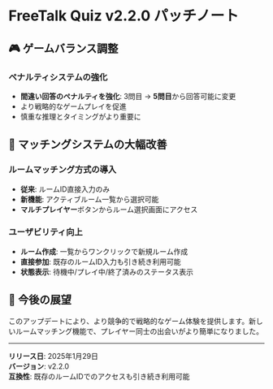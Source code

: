 # FreeTalk Quiz v2.2.0 パッチノート

## 🎮 ゲームバランス調整

### ペナルティシステムの強化
- **間違い回答のペナルティを強化**: 3問目 → **5問目**から回答可能に変更
- より戦略的なゲームプレイを促進
- 慎重な推理とタイミングがより重要に

## 🔗 マッチングシステムの大幅改善

### ルームマッチング方式の導入
- **従来**: ルームID直接入力のみ
- **新機能**: アクティブルーム一覧から選択可能
- **マルチプレイヤー**ボタンからルーム選択画面にアクセス


### ユーザビリティ向上
- **ルーム作成**: 一覧からワンクリックで新規ルーム作成
- **直接参加**: 既存のルームID入力も引き続き利用可能
- **状態表示**: 待機中/プレイ中/終了済みのステータス表示


## 🎯 今後の展望

このアップデートにより、より競争的で戦略的なゲーム体験を提供します。新しいルームマッチング機能で、プレイヤー同士の出会いがより簡単になりました。

---

**リリース日**: 2025年1月29日  
**バージョン**: v2.2.0  
**互換性**: 既存のルームIDでのアクセスも引き続き利用可能